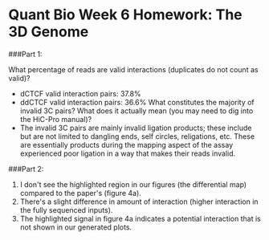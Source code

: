 # Quant Bio Week 6 Homework: The 3D Genome

###Part 1:

What percentage of reads are valid interactions (duplicates do not count as valid)?
- dCTCF valid interaction pairs: 37.8%
- ddCTCF valid interaction pairs: 36.6%
What constitutes the majority of invalid 3C pairs? What does it actually mean (you may need to dig into the HiC-Pro manual)?
- The invalid 3C pairs are mainly invalid ligation products; these include but are not limited to dangling ends, self circles, religations, etc. These are essentially products during the mapping aspect of the assay experienced poor ligation in a way that makes their reads invalid.

###Part 2:

1. I don't see the highlighted region in our figures (the differential map) compared to the paper's (figure 4a).
2. There's a slight difference in amount of interaction (higher interaction in the fully sequenced inputs).
3. The highlighted signal in figure 4a indicates a potential interaction that is not shown in our generated plots.

